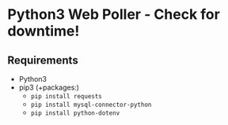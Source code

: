 # Python3 Web Poller - Check for downtime!

## Requirements
- Python3
- pip3 (+packages:)
    - `pip install requests`
    - `pip install mysql-connector-python`
    - `pip install python-dotenv`